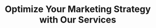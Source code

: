 ---
badge: "Our Services"
title: "Optimize Your Marketing Strategy with Our Services"

list:
  - title: "Social Posting Scheduler"
    subtitle: "This feature helps streamline communication with your target audience and nurture leads through the sales funnel."
    image: "/images/services/service-image-1.png"
    list:
      - "Set up automated email sequences"
      - "Personalization features enable you to tailor your email"
      - "Robust analytics and reporting tools provide insights"
  - title: "Content Management System"
    subtitle: "Our CMS allows you to create, manage, and publish content across multiple channels."
    image: "/images/services/service-image-2.png"
    list:
      - "Create and manage content across multiple channels"
      - "Customize your content with our drag-and-drop editor"
      - "Easily publish content to your website or social media"
  - title: "Lead Generation Tools"
    subtitle: "Our lead generation tools help you identify and engage with potential customers."
    image: "/images/services/service-image-3.png"
    list:
      - "Identify potential customers through lead scoring"
      - "Engage with leads through automated email sequences"
      - "Track and analyze lead engagement with robust analytics" 
---